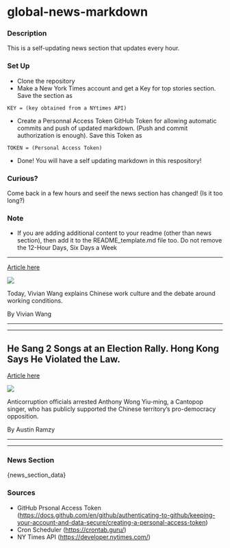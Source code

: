 # global-news-markdown

### Description 
This is a self-updating news section that updates every hour.

### Set Up 
* Clone the repository
* Make a New York Times account and get a Key for top stories section. Save the section as 
 ```
 KEY = (key obtained from a NYtimes API)
 ```
*  Create a Personnal Access Token GitHub Token for allowing automatic commits and push of updated markdown. (Push and commit authorization is enough). Save this Token as 
```
TOKEN = (Personal Access Token)
```
* Done! You will have a self updating markdown in this respository!

### Curious?
Come back in a few hours and seeif the news section has changed! (Is it too long?)

### Note
* If you are adding additional content to your readme (other than news section), then add it to the README_template.md file too. Do not remove the 12-Hour Days, Six Days a Week
-----------------------------

[Article here](https://www.nytimes.com/2021/08/02/briefing/china-economy-gig-workers.html)

[![](https://static01.nyt.com/images/2021/08/02/lens/02ambriefing-promo/02ambriefing-china01-superJumbo-v2.jpg)](https://www.nytimes.com/2021/08/02/briefing/china-economy-gig-workers.html)

Today, Vivian Wang explains Chinese work culture and the debate around working conditions.

By Vivian Wang

* * *

* * *

He Sang 2 Songs at an Election Rally. Hong Kong Says He Violated the Law.
-------------------------------------------------------------------------

[Article here](https://www.nytimes.com/2021/08/02/world/asia/hong-kong-singer-election.html)

[![](https://static01.nyt.com/images/2021/08/02/world/02hongkong1/merlin_155815473_67735659-49f1-4112-ad60-8b4010b8f7d6-superJumbo.jpg)](https://www.nytimes.com/2021/08/02/world/asia/hong-kong-singer-election.html)

Anticorruption officials arrested Anthony Wong Yiu-ming, a Cantopop singer, who has publicly supported the Chinese territory’s pro-democracy opposition.

By Austin Ramzy

* * *

* * *

### News Section 
{news_section_data}


### Sources 
* GitHub Prsonal Access Token (https://docs.github.com/en/github/authenticating-to-github/keeping-your-account-and-data-secure/creating-a-personal-access-token)
* Cron Scheduler (https://crontab.guru/)
* NY Times API (https://developer.nytimes.com/)
